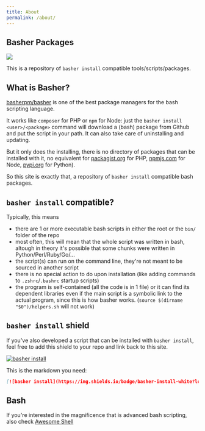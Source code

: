 ```yaml
---
title: About
permalink: /about/
---
```

## Basher Packages

![](https://pforret.github.io/assets/basher.jpg)

This is a repository of `basher install` compatible tools/scripts/packages.

## What is Basher?

[basherpm/basher](https://github.com/basherpm/basher) is one of the best package managers for the bash scripting language.

It works like `composer` for PHP or `npm` for Node: just the `basher install <user>/<package>` command will download a (bash) package from Github and put the script in your path. It can also take care of uninstalling and updating.

But it only does the installing, there is no directory of packages that can be installed with it, no equivalent for [packagist.org](https://packagist.org/) for PHP, [npmjs.com](https://www.npmjs.com/) for Node, [pypi.org](https://pypi.org/) for Python).

So this site is exactly that, a repository of `basher install` compatible bash packages.

## `basher install` compatible?

Typically, this means
* there are 1 or more executable bash scripts in either the root or the `bin/` folder of the repo
* most often, this will mean that the whole script was written in bash, altough in theory it's possible that some chunks were written in Python/Perl/Ruby/Go/...
* the script(s) can run on the command line, they're not meant to be sourced in another script
* there is no special action to do upon installation (like adding commands to `.zshrc`/`.bashrc` startup scripts)
* the program is self-contained (all the code is in 1 file) or it can find its dependent libraries even if the main script is a symbolic link to the actual program, since this is how basher works. (`source $(dirname "$0")/helpers.sh` will not work)

## `basher install` shield 

If you've also developed a script that can be installed with `basher install`, feel free to add this shield to your repo and link back to this site.

[![basher install](https://img.shields.io/badge/basher-install-white?logo=gnu-bash&style=flat)]({{site.url}}/package/)

This is the markdown you need:

``` markdown
[![basher install](https://img.shields.io/badge/basher-install-white?logo=gnu-bash&style=flat)]({{site.url}}/package/)
```

## Bash

If you're interested in the magnificence that is advanced bash scripting, also check [Awesome Shell](https://github.com/alebcay/awesome-shell)